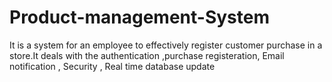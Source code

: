 # Product-management-System
It is a system for an employee to effectively register customer purchase in a store.It deals with the authentication ,purchase registeration, Email notification , Security , Real time database update
